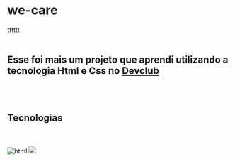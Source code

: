  <h1>we-care</h1>tttttt
<br>
<br>
<h2> Esse foi mais um projeto que aprendi utilizando a tecnologia Html e Css no <a href="https://rodolfomori.com.br/devclub">Devclub</a></h2>
<br>
<br>
<h2>Tecnologias</h2>
<br>
<br>
<img src="https://img.shields.io/badge/HTML5-E34F26?style=for-the-badge&logo=html5&logoColor=white" alt="html"></h2>
<img src="https://img.shields.io/badge/CSS3-1572B6?style=for-the-badge&logo=css3&logoColor=white"></h2>
